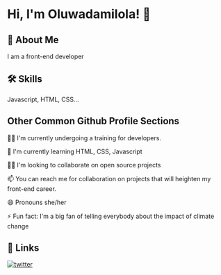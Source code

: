 # Hi, I'm Oluwadamilola! 👋


## 🚀 About Me
I am a front-end developer


## 🛠 Skills
Javascript, HTML, CSS...


## Other Common Github Profile Sections
👩‍💻 I'm currently undergoing a training for developers.

🧠 I'm currently learning HTML, CSS, Javascript 

👯‍♀️ I'm looking to collaborate on open source projects


📫 You can reach me for collaboration on projects that will heighten my front-end career.

😄 Pronouns she/her

⚡️ Fun fact: I'm a big fan of telling everybody about the impact of climate change


## 🔗 Links
[![twitter](https://img.shields.io/badge/twitter-1DA1F2?style=for-the-badge&logo=twitter&logoColor=white)](https://twitter.com/@TheDamilolaa)
